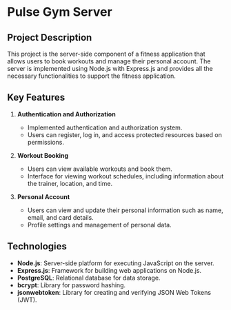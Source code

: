 # Pulse Gym Server

## Project Description

This project is the server-side component of a fitness application that allows users to book workouts and manage their personal account. The server is implemented using Node.js with Express.js and provides all the necessary functionalities to support the fitness application.

## Key Features

1. **Authentication and Authorization**
   - Implemented authentication and authorization system.
   - Users can register, log in, and access protected resources based on permissions.

2. **Workout Booking**
   - Users can view available workouts and book them.
   - Interface for viewing workout schedules, including information about the trainer, location, and time.

3. **Personal Account**
   - Users can view and update their personal information such as name, email, and card details.
   - Profile settings and management of personal data.

## Technologies

- **Node.js**: Server-side platform for executing JavaScript on the server.
- **Express.js**: Framework for building web applications on Node.js.
- **PostgreSQL**: Relational database for data storage.
- **bcrypt**: Library for password hashing.
- **jsonwebtoken**: Library for creating and verifying JSON Web Tokens (JWT).
